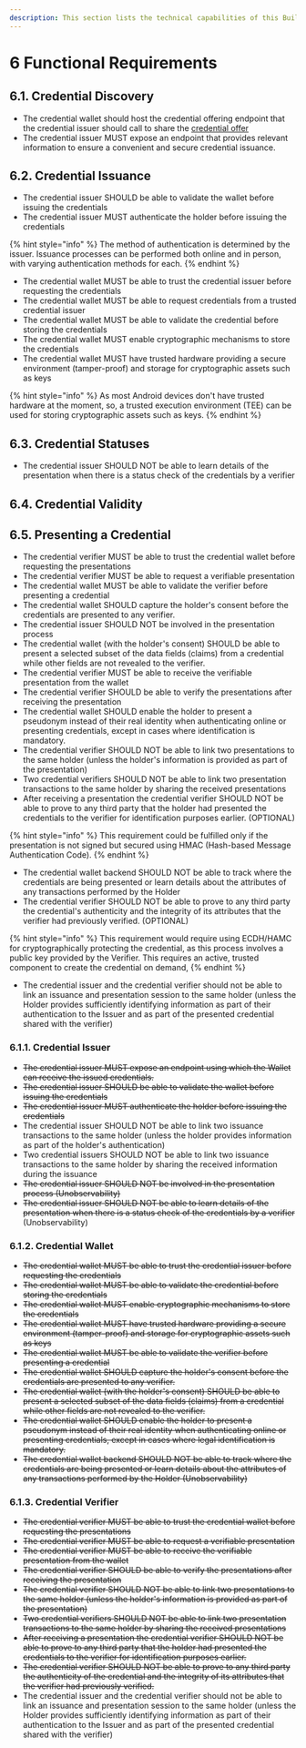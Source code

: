```yaml
---
description: This section lists the technical capabilities of this Building Block.
---
```


# 6 Functional Requirements

## 6.1. Credential Discovery

* The credential wallet should host the credential offering endpoint that the credential issuer should call to share the [credential offer](3-terminology.md)
* The credential issuer MUST expose an endpoint that provides relevant information to ensure a convenient and secure credential issuance.

## 6.2. Credential Issuance

* The credential issuer SHOULD be able to validate the wallet before issuing the credentials
* The credential issuer MUST authenticate the holder before issuing the credentials

{% hint style="info" %}
The method of authentication is determined by the issuer. Issuance processes can be performed both online and in person, with varying authentication methods for each.
{% endhint %}

* The credential wallet MUST be able to trust the credential issuer before requesting the credentials
* The credential wallet MUST be able to request credentials from a trusted credential issuer
* The credential wallet MUST be able to validate the credential before storing the credentials
* The credential wallet MUST enable cryptographic mechanisms to store the credentials
* The credential wallet MUST have trusted hardware providing a secure environment (tamper-proof) and storage for cryptographic assets such as keys

{% hint style="info" %}
As most Android devices don't have trusted hardware at the moment, so,  a trusted execution environment (TEE) can be used for storing cryptographic assets such as keys.
{% endhint %}



## 6.3. Credential Statuses

* The credential issuer SHOULD NOT be able to learn details of the presentation when there is a status check of the credentials by a verifier

## 6.4. Credential Validity

## 6.5. Presenting a Credential

* The credential verifier MUST be able to trust the credential wallet before requesting the presentations
* The credential verifier MUST be able to request a verifiable presentation
* The credential wallet MUST be able to validate the verifier before presenting a credential
* The credential wallet SHOULD capture the holder's consent before the credentials are presented to any verifier.
* The credential issuer SHOULD NOT be involved in the presentation process
* The credential wallet (with the holder's consent) SHOULD be able to present a selected subset of the data fields (claims) from a credential while other fields are not revealed to the verifier.
* The credential verifier MUST be able to receive the verifiable presentation from the wallet
* The credential verifier SHOULD be able to verify the presentations after receiving the presentation
* The credential wallet SHOULD enable the holder to present a pseudonym instead of their real identity when authenticating online or presenting credentials, except in cases where identification is mandatory.
* The credential verifier SHOULD NOT be able to link two presentations to the same holder (unless the holder's information is provided as part of the presentation)
* Two credential verifiers SHOULD NOT be able to link two presentation transactions to the same holder by sharing the received presentations
* After receiving a presentation the credential verifier SHOULD NOT be able to prove to any third party that the holder had presented the credentials to the verifier for identification purposes earlier. (OPTIONAL)

{% hint style="info" %}
This requirement could be fulfilled only if the presentation is not signed but secured using HMAC (Hash-based Message Authentication Code).
{% endhint %}

* The credential wallet backend SHOULD NOT be able to track where the credentials are being presented or learn details about the attributes of any transactions performed by the Holder&#x20;
* The credential verifier SHOULD NOT be able to prove to any third party the credential's authenticity and the integrity of its attributes that the verifier had previously verified. (OPTIONAL)

{% hint style="info" %}
This requirement would require using ECDH/HAMC for cryptographically protecting the credential, as this process involves a public key provided by the Verifier. This requires an active, trusted component to create the credential on demand,
{% endhint %}

* The credential issuer and the credential verifier should not be able to link an issuance and presentation session to the same holder (unless the Holder provides sufficiently identifying information as part of their authentication to the Issuer and as part of the presented credential shared with the verifier)

### 6.1.1. Credential Issuer

* ~~The credential issuer MUST expose an endpoint using which the Wallet can receive the issued credentials.~~
* ~~The credential issuer SHOULD be able to validate the wallet before issuing the credentials~~
* ~~The credential issuer MUST authenticate the holder before issuing the credentials~~
* The credential issuer SHOULD NOT be able to link two issuance transactions to the same holder (unless the holder provides information as part of the holder's authentication)
* Two credential issuers SHOULD NOT be able to link two issuance transactions to the same holder by sharing the received information during the issuance
* ~~The credential issuer SHOULD NOT be involved in the presentation process (Unobservability)~~
* ~~The credential issuer SHOULD NOT be able to learn details of the presentation when there is a status check of the credentials by a verifier~~ (Unobservability)

### 6.1.2. Credential Wallet

* ~~The credential wallet MUST be able to trust the credential issuer before requesting the credentials~~
* ~~The credential wallet MUST be able to validate the credential before storing the credentials~~
* ~~The credential wallet MUST enable cryptographic mechanisms to store the credentials~~
* ~~The credential wallet MUST have trusted hardware providing a secure environment (tamper-proof) and storage for cryptographic assets such as keys~~
* ~~The credential wallet MUST be able to validate the verifier before presenting a credential~~
* ~~The credential wallet SHOULD capture the holder's consent before the credentials are presented to any verifier.~~
* ~~The credential wallet (with the holder's consent) SHOULD be able to present a selected subset of the data fields (claims) from a credential while other fields are not revealed to the verifier.~~
* ~~The credential wallet SHOULD enable the holder to present a pseudonym instead of their real identity when authenticating online or presenting credentials, except in cases where legal identification is mandatory.~~
* ~~The credential wallet backend SHOULD NOT be able to track where the credentials are being presented or learn details about the attributes of any transactions performed by the Holder (Unobservability)~~

### 6.1.3. Credential Verifier

* ~~The credential verifier MUST be able to trust the credential wallet before requesting the presentations~~
* ~~The credential verifier MUST be able to request a verifiable presentation~~
* ~~The credential verifier MUST be able to receive the verifiable presentation from the wallet~~
* ~~The credential verifier SHOULD be able to verify the presentations after receiving the presentation~~
* ~~The credential verifier SHOULD NOT be able to link two presentations to the same holder (unless the holder's information is provided as part of the presentation)~~
* ~~Two credential verifiers SHOULD NOT be able to link two presentation transactions to the same holder by sharing the received presentations~~
* ~~After receiving a presentation the credential verifier SHOULD NOT be able to prove to any third party that the holder had presented the credentials to the verifier for identification purposes earlier.~~
* ~~The credential verifier SHOULD NOT be able to prove to any third party the authenticity of the credential and the integrity of its attributes that the verifier had previously verified.~~
* The credential issuer and the credential verifier should not be able to link an issuance and presentation session to the same holder (unless the Holder provides sufficiently identifying information as part of their authentication to the Issuer and as part of the presented credential shared with the verifier)

